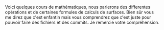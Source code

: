 Voici quelques cours de mathématiques, nous parlerons des differentes opérations et de certaines formules de calculs de surfaces.
Bien sûr vous me direz que c'est enfantin mais vous comprendrez que c'est juste pour pouvoir faire des fichiers et des commits.
Je remercie votre compréhension.